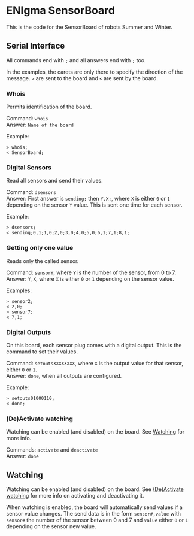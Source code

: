 ENIgma SensorBoard
==================

This is the code for the SensorBoard of robots Summer and Winter.

## Serial Interface

All commands end with `;` and all answers end with `;` too.

In the examples, the carets are only there to specify the direction of the message.
`>` are sent to the board and `<` are sent by the board.

### Whois

Permits identification of the board.

Command: `whois`  
Answer: `Name of the board`

Example:
```
> whois;
< SensorBoard;
```

### Digital Sensors

Read all sensors and send their values.

Command: `dsensors`  
Answer: First answer is `sending;` then `Y,X;`, where `X` is either `0` or `1` depending on the sensor `Y` value.
This is sent one time for each sensor.

Example:
```
> dsensors;
< sending;0,1;1,0;2,0;3,0;4,0;5,0;6,1;7,1;8,1;
```

### Getting only one value

Reads only the called sensor.

Command: `sensorY`, where `Y` is the number of the sensor, from 0 to 7.  
Answer: `Y,X`, where `X` is either `0` or `1` depending on the sensor value.

Examples:
```
> sensor2;
< 2,0;
> sensor7;
< 7,1;
```

### Digital Outputs

On this board, each sensor plug comes with a digital output.
This is the command to set their values.

Command: `setoutsXXXXXXXX`, where `X` is the output value for that sensor, either `0` or `1`.  
Answer: `done`, when all outputs are configured.

Example:
```
> setouts01000110;
< done;
```

### (De)Activate watching

Watching can be enabled (and disabled) on the board. See [Watching](#watching) for more info.

Commands: `activate` and `deactivate`  
Answer: `done`

## Watching

Watching can be enabled (and disabled) on the board.
See [(De)Activate watching](#deactivate-watching) for more info on activating and deactivating it.

When watching is enabled, the board will automatically send values if a sensor value changes.
The send data is in the form `sensor#,value` with `sensor#` the number of the sensor
between 0 and 7 and `value` either `0` or `1` depending on the sensor new value.
